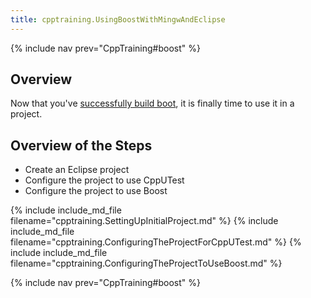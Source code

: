 ```yaml
---
title: cpptraining.UsingBoostWithMingwAndEclipse
---
```

{% include nav prev="CppTraining#boost" %}

## Overview
Now that you've [successfully build boot](cpptraining.GettingAndBuildingBoostInMingw), it is finally time to use it in a project.

## Overview of the Steps
* Create an Eclipse project
* Configure the project to use CppUTest
* Configure the project to use Boost

{% include include_md_file filename="cpptraining.SettingUpInitialProject.md" %}
{% include include_md_file filename="cpptraining.ConfiguringTheProjectForCppUTest.md" %}
{% include include_md_file filename="cpptraining.ConfiguringTheProjectToUseBoost.md" %}

{% include nav prev="CppTraining#boost" %}

